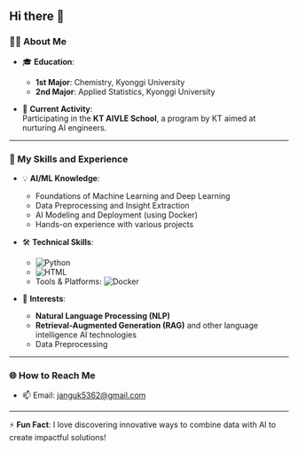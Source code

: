 ## Hi there 👋

### 👨‍🎓 About Me
- 🎓 **Education**: 
  - **1st Major**: Chemistry, Kyonggi University  
  - **2nd Major**: Applied Statistics, Kyonggi University  

- 🎯 **Current Activity**:  
  Participating in the **KT AIVLE School**, a program by KT aimed at nurturing AI engineers.  

---

### 🚀 My Skills and Experience
- 💡 **AI/ML Knowledge**:
  - Foundations of Machine Learning and Deep Learning
  - Data Preprocessing and Insight Extraction
  - AI Modeling and Deployment (using Docker)
  - Hands-on experience with various projects

- 🛠 **Technical Skills**:
  - ![Python](https://img.shields.io/badge/Python-3776AB?style=for-the-badge&logo=python&logoColor=white)  
  - ![HTML](https://img.shields.io/badge/HTML-E34F26?style=for-the-badge&logo=html5&logoColor=white)  
  - Tools & Platforms: ![Docker](https://img.shields.io/badge/Docker-2496ED?style=for-the-badge&logo=docker&logoColor=white)

- 🌱 **Interests**:
  - **Natural Language Processing (NLP)**  
  - **Retrieval-Augmented Generation (RAG)** and other language intelligence AI technologies
  - Data Preprocessing

---

### 🌐 How to Reach Me
- 📫 Email: [janguk5362@gmail.com](mailto:janguk5362@gmail.com)

---

⚡ **Fun Fact**: I love discovering innovative ways to combine data with AI to create impactful solutions!
